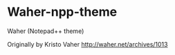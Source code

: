 Waher-npp-theme
===============

Waher (Notepad++ theme)

Originally by Kristo Vaher
http://waher.net/archives/1013